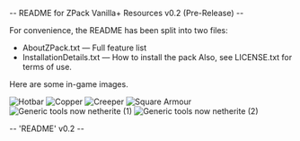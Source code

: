 -- README for ZPack Vanilla+ Resources v0.2 (Pre-Release) --


For convenience, the README has been split into two files:
- AboutZPack.txt — Full feature list
- InstallationDetails.txt — How to install the pack
Also, see LICENSE.txt for terms of use.

Here are some in-game images.

![Hotbar](https://raw.githubusercontent.com/ZwhatMC/readme.images/master/ZPack-Resources/hotbar.png)
![Copper](https://raw.githubusercontent.com/ZwhatMC/readme.images/master/ZPack-Resources/copper.png)
![Creeper](https://raw.githubusercontent.com/ZwhatMC/readme.images/master/ZPack-Resources/creeper.png)
![Square Armour](https://raw.githubusercontent.com/ZwhatMC/readme.images/master/ZPack-Resources/squareArmour.png)
![Generic tools now netherite (1)](https://raw.githubusercontent.com/ZwhatMC/readme.images/master/ZPack-Resources/effectsNetherite.png)
![Generic tools now netherite (2)](https://raw.githubusercontent.com/ZwhatMC/readme.images/master/ZPack-Resources/statisticsNetherite.png)


-- 'README' v0.2 --
